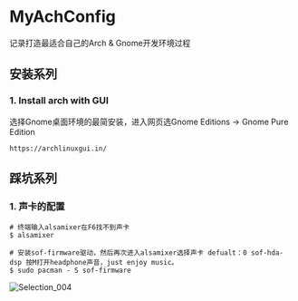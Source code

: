 # MyAchConfig
记录打造最适合自己的Arch &amp; Gnome开发环境过程

## 安装系列

### 1. Install arch with GUI

选择Gnome桌面环境的最简安装，进入网页选Gnome Editions -> Gnome Pure Edition
```
https://archlinuxgui.in/
```







## 踩坑系列

### 1. 声卡的配置 

```shell
# 终端输入alsamixer在F6找不到声卡
$ alsamixer

# 安装sof-firmware驱动，然后再次进入alsamixer选择声卡 defualt：0 sof-hda-dsp 按M打开headphone声音，just enjoy music。
$ sudo pacman - S sof-firmware
```

![Selection_004](/home/huangxin/Pictures/Selection_004.png)
